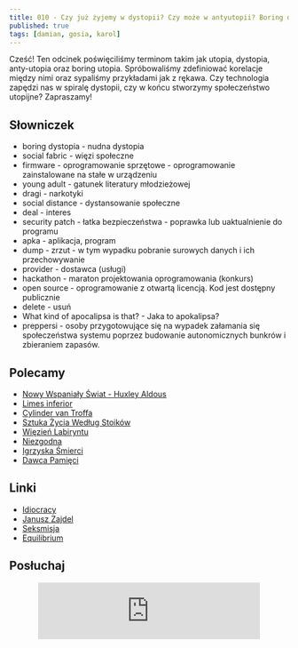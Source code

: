 ```yaml
---
title: 010 - Czy już żyjemy w dystopii? Czy może w antyutopii? Boring dystopia
published: true
tags: [damian, gosia, karol]
---
```


Cześć! Ten odcinek poświęciliśmy terminom takim jak utopia, dystopia, anty-utopia oraz boring utopia. Spróbowaliśmy zdefiniować korelacje między nimi oraz sypaliśmy przykładami jak z rękawa. Czy technologia zapędzi nas w spiralę dystopii, czy w końcu stworzymy społeczeństwo utopijne? Zapraszamy!

<!--end_excerpt-->

## [](#header-2)Słowniczek

* boring dystopia - nudna dystopia
* social fabric - więzi społeczne
* firmware - oprogramowanie sprzętowe - oprogramowanie zainstalowane na stałe w urządzeniu
* young adult - gatunek literatury młodzieżowej
* dragi - narkotyki
* social distance - dystansowanie społeczne
* deal - interes
* security patch - łatka bezpieczeństwa - poprawka lub uaktualnienie do programu
* apka - aplikacja, program
* dump - zrzut - w tym wypadku pobranie surowych danych i ich przechowywanie
* provider - dostawca (usługi)
* hackathon - maraton projektowania oprogramowania (konkurs)
* open source - oprogramowanie z otwartą licencją. Kod jest dostępny publicznie
* delete - usuń
* What kind of apocalipsa is that? - Jaka to apokalipsa?
* preppersi - osoby przygotowujące się na wypadek załamania się społeczeństwa systemu poprzez budowanie autonomicznych bunkrów i zbieraniem zapasów.

## [](#header-2)Polecamy 

* [Nowy Wspaniały Świat - Huxley Aldous](http://selkar.pl/aff/rozmowkitechnologiczne/nowy-wspanialy-swiat-6)
* [Limes inferior](http://selkar.pl/aff/rozmowkitechnologiczne/audiobook-limes-inferior)
* [Cylinder van Troffa](http://selkar.pl/aff/rozmowkitechnologiczne/cylinder-van-troffa) 
* [Sztuka Życia Według Stoików](https://lubimyczytac.pl/ksiazka/212119/sztuka-zycia-wedlug-stoikow) 
* [Więzień Labiryntu](https://lubimyczytac.pl/ksiazka/233123/wiezien-labiryntu)
* [Niezgodna](https://lubimyczytac.pl/ksiazka/215207/niezgodna) 
* [Igrzyska Śmierci](http://selkar.pl/aff/rozmowkitechnologiczne/zestaw-igrzyska-smierci-igrzyska-smierci-w-pierscieniu-ognia-kosoglos-igrzyska-smierci)
* [Dawca Pamięci](http://selkar.pl/aff/rozmowkitechnologiczne/dawca-10) 

## [](#header-2)Linki

* [Idiocracy](https://pl.wikipedia.org/wiki/Idiokracja_(film))
* [Janusz Zajdel](https://pl.wikipedia.org/wiki/Janusz_A._Zajdel) 
* [Seksmisja](https://pl.wikipedia.org/wiki/Seksmisja) 
* [Equilibrium](https://pl.wikipedia.org/wiki/Equilibrium_(film)) 

## [](#header-2)Posłuchaj

<p align="center">
<iframe src="https://anchor.fm/damian-melniczuk/embed/episodes/Czy-ju-yjemy-w-dystopii--Czy-moe-w-antyutopii--Boring-dystopia-ee5oaa" height="102px" width="400px" frameborder="0" scrolling="no"></iframe>
</p>